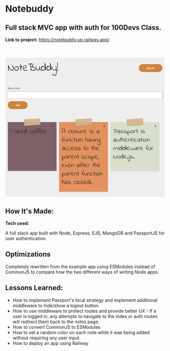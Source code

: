 # Notebuddy

## Full stack MVC app with auth for 100Devs Class.

**Link to project:** https://notebuddy.up.railway.app/

<br><br>
![alt tag](./screenshot.png)

## How It's Made:

**Tech used:**

A full stack app built with Node, Express, EJS, MongoDB and PassportJS for user authentication.

## Optimizations

Completely rewritten from the example app using ESModules instead of CommonJS to compare how the two different ways of writing Node apps.

## Lessons Learned:

- How to implement Passport's local strategy and implement additional middleware to hide/show a logout button.
- How to use middleware to protect routes and provide better UX - If a user is logged in, any attempts to navigate to the index or auth routes will redirect them back to the notes page.
- How to convert CommonJS to ESModules
- How to set a random color on each note while it was being added without requiring any user input.
- How to deploy an app using Railway
